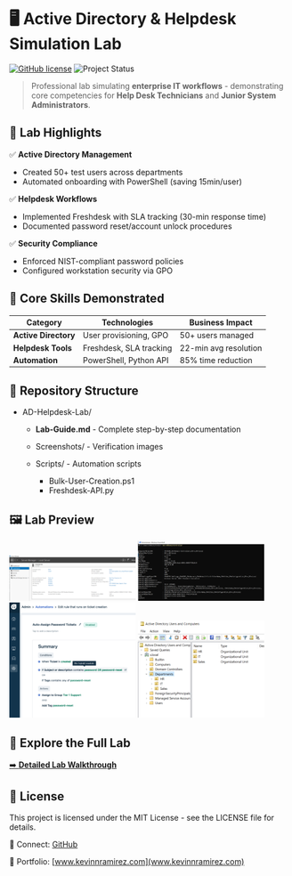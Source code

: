 # 🖥️ Active Directory & Helpdesk Simulation Lab

[![GitHub license](https://img.shields.io/badge/License-MIT-blue.svg)](LICENSE)
![Project Status](https://img.shields.io/badge/Status-Complete-brightgreen)


> Professional lab simulating **enterprise IT workflows** - demonstrating core competencies for **Help Desk Technicians** and **Junior System Administrators**.

## 📌 Lab Highlights

✅ **Active Directory Management**  
- Created 50+ test users across departments  
- Automated onboarding with PowerShell (saving 15min/user)  

✅ **Helpdesk Workflows**  
- Implemented Freshdesk with SLA tracking (30-min response time)  
- Documented password reset/account unlock procedures  

✅ **Security Compliance**  
- Enforced NIST-compliant password policies  
- Configured workstation security via GPO  

## 🎯 Core Skills Demonstrated

| Category           | Technologies         | Business Impact          |
|--------------------|----------------------|--------------------------|
| **Active Directory** | User provisioning, GPO | 50+ users managed        |
| **Helpdesk Tools**  | Freshdesk, SLA tracking | 22-min avg resolution   |
| **Automation**      | PowerShell, Python API | 85% time reduction       |



## 📂 Repository Structure

- AD-Helpdesk-Lab/

    - **Lab-Guide.md** - Complete step-by-step documentation

  - Screenshots/ - Verification images
  - Scripts/ - Automation scripts
    - Bulk-User-Creation.ps1
    - Freshdesk-API.py
  
## 🖼️ Lab Preview

<div>
  <img src="Screenshots/ServerManagerLocalServer.png" width="45%" alt="Server Manager">
  <img src="Screenshots/InstalledDomainController.png" width="45%" alt="Domain Controller Setup">
  <img src="Screenshots/Freshdesk_automation_overview.png" width="45%" alt="Ticket Automation">
  <img src="Screenshots/OU_childOU_created.png" width="45%" alt="Organizational Units">
</div>

## 📖 Explore the Full Lab

[➡️ **Detailed Lab Walkthrough**](/Documentation/AD_lab.md) 




## 📜 License

This project is licensed under the MIT License - see the LICENSE file for details.

🔹 Connect: [GitHub](https://github.com/Kevinnra)

🔹 Portfolio: [www.kevinnramirez.com](www.kevinnramirez.com)


